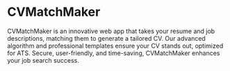# CVMatchMaker
CVMatchMaker is an innovative web app that takes your resume and job descriptions, matching them to generate a tailored CV. Our advanced algorithm and professional templates ensure your CV stands out, optimized for ATS. Secure, user-friendly, and time-saving, CVMatchMaker enhances your job search success.
